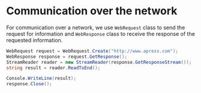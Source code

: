 # Communication over the network

For communication over a network, we use `WebRequest` class to send the request for information and `WebResponse` class to receive the response of the requested information.

```csharp
WebRequest request = WebRequest.Create("http://www.apress.com");
WebResponse response = request.GetResponse();
StreamReader reader = new StreamReader(response.GetResponseStream());
string result = reader.ReadToEnd();

Console.WriteLine(result);
response.Close();
```